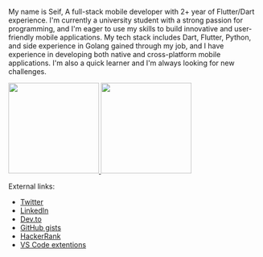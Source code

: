 <!--
**seifalmotaz/seifalmotaz** is a ✨ _special_ ✨ repository because its `README.md` (this file) appears on your GitHub profile.

Here are some ideas to get you started:

- 🔭 I’m currently working on ...
- 🌱 I’m currently learning ...
- 👯 I’m looking to collaborate on ...
- 🤔 I’m looking for help with ...
- 💬 Ask me about ...
- 📫 How to reach me: ...
- 😄 Pronouns: ...
- ⚡ Fun fact: ...
-->

My name is Seif, A full-stack mobile developer with 2+ year of Flutter/Dart experience. I'm currently a university student with a strong passion for programming, and I'm eager to use my skills to build innovative and user-friendly mobile applications. My tech stack includes Dart, Flutter, Python, and side experience in Golang gained through my job, and I have experience in developing both native and cross-platform mobile applications. I'm also a quick learner and I'm always looking for new challenges.

<!--- I am the creator of [__croky__](https://seifalmotaz.github.io/croky/), a server-side library to open the way for __Dart__ on the servers. --->

<div>
  <a href="https://github.com/seifalmotaz">
  <img height="180em" src="https://github-readme-stats.vercel.app/api?username=seifalmotaz&count_private=true&show_icons=true&theme=dark"/>
  <img height="180em" src="https://github-readme-stats.vercel.app/api/top-langs/?username=seifalmotaz&layout=compact&langs_count=7&theme=dark"/>
  </a>
</div>
<!--   <a href="https://app.daily.dev/seifalmotaz"><img src="https://api.daily.dev/devcards/d48e43b68fb94658806cf0489190836b.png?r=xnq" width="400" alt="Seif Almotaz's Dev Card"/></a> -->


External links:

- [Twitter](https://twitter.com/AlmotazSeif)
- [LinkedIn](https://www.linkedin.com/in/seif-almotaz-936221225/)
- [Dev.to](https://dev.to/seifalmotaz)
- [GitHub gists](https://gist.github.com/seifalmotaz)
- [HackerRank](https://www.hackerrank.com/seifelmotaz)
- [VS Code extentions](https://marketplace.visualstudio.com/publishers/SeifAlmotaz)
